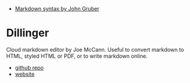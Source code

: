 - [Markdown syntax by John Gruber](https://daringfireball.net/projects/markdown/syntax)

# Dillinger 

Cloud markdown editor by Joe McCann. Useful to convert markdown to HTML, styled HTML or PDF, or to write markdown online.
- [github repo](https://github.com/joemccann/dillinger)
- [website](http://dillinger.io)
